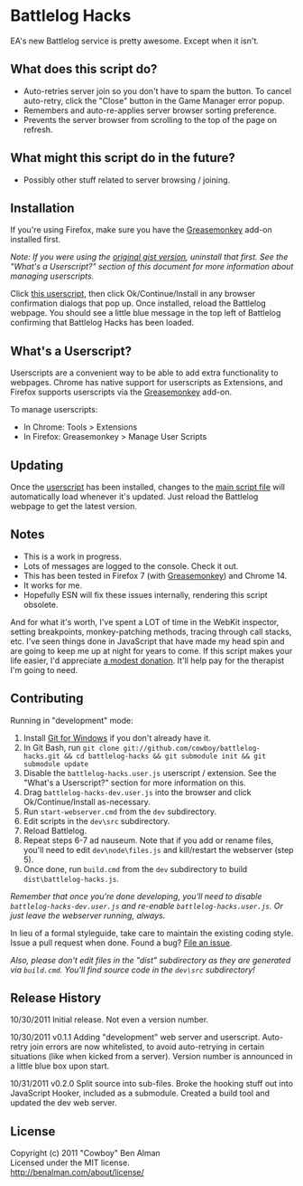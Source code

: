 # Battlelog Hacks

EA's new Battlelog service is pretty awesome. Except when it isn't.

## What does this script do?

* Auto-retries server join so you don't have to spam the button. To cancel auto-retry, click the "Close" button in the Game Manager error popup.
* Remembers and auto-re-applies server browser sorting preference.
* Prevents the server browser from scrolling to the top of the page on refresh.

## What might this script do in the future?

* Possibly other stuff related to server browsing / joining.

## Installation

[mainscript]: https://raw.github.com/cowboy/battlelog-hacks/master/dist/battlelog-hacks.js
[userscript]: https://raw.github.com/cowboy/battlelog-hacks/master/dist/battlelog-hacks.user.js
[greasemonkey]: https://addons.mozilla.org/en-US/firefox/addon/greasemonkey/

If you're using Firefox, make sure you have the [Greasemonkey][greasemonkey] add-on installed first.

_Note: If you were using the [original gist version](https://gist.github.com/1323950), uninstall that first. See the "What's a Userscript?" section of this document for more information about managing userscripts._

Click [this userscript][userscript], then click Ok/Continue/Install in any browser confirmation dialogs that pop up. Once installed, reload the Battlelog webpage. You should see a little blue message in the top left of Battlelog confirming that Battlelog Hacks has been loaded.

## What's a Userscript?

Userscripts are a convenient way to be able to add extra functionality to webpages. Chrome has native support for userscripts as Extensions, and Firefox supports userscripts via the [Greasemonkey][greasemonkey] add-on.

To manage userscripts:

* In Chrome: Tools > Extensions
* In Firefox: Greasemonkey > Manage User Scripts

## Updating

Once the [userscript][userscript] has been installed, changes to the [main script file][mainscript] will automatically load whenever it's updated. Just reload the Battlelog webpage to get the latest version.

## Notes

* This is a work in progress.
* Lots of messages are logged to the console. Check it out.
* This has been tested in Firefox 7 (with [Greasemonkey][greasemonkey]) and Chrome 14.
* It works for me.
* Hopefully ESN will fix these issues internally, rendering this script obsolete.

And for what it's worth, I've spent a LOT of time in the WebKit inspector, setting breakpoints, monkey-patching methods, tracing through call stacks, etc. I've seen things done in JavaScript that have made my head spin and are going to keep me up at night for years to come. If this script makes your life easier, I'd appreciate [a modest donation](http://benalman.com/donate). It'll help pay for the therapist I'm going to need.

## Contributing

Running in "development" mode:

1. Install [Git for Windows](http://code.google.com/p/msysgit/) if you don't already have it.
2. In Git Bash, run `git clone git://github.com/cowboy/battlelog-hacks.git && cd battlelog-hacks && git submodule init && git submodule update`
3. Disable the `battlelog-hacks.user.js` userscript / extension. See the "What's a Userscript?" section for more information on this.
4. Drag `battlelog-hacks-dev.user.js` into the browser and click Ok/Continue/Install as-necessary.
5. Run `start-webserver.cmd` from the `dev` subdirectory.
6. Edit scripts in the `dev\src` subdirectory.
7. Reload Battlelog.
8. Repeat steps 6-7 ad nauseum. Note that if you add or rename files, you'll need to edit `dev\node\files.js` and kill/restart the webserver (step 5).
9. Once done, run `build.cmd` from the `dev` subdirectory to build `dist\battlelog-hacks.js`.

_Remember that once you're done developing, you'll need to disable `battlelog-hacks-dev.user.js` and re-enable `battlelog-hacks.user.js`. Or just leave the webserver running, always._

In lieu of a formal styleguide, take care to maintain the existing coding style. Issue a pull request when done. Found a bug? [File an issue](https://github.com/cowboy/battlelog-hacks/issues).

_Also, please don't edit files in the "dist" subdirectory as they are generated via `build.cmd`. You'll find source code in the `dev\src` subdirectory!_

## Release History
10/30/2011
Initial release. Not even a version number.

10/30/2011
v0.1.1
Adding "development" web server and userscript.
Auto-retry join errors are now whitelisted, to avoid auto-retrying in certain situations (like when kicked from a server).
Version number is announced in a little blue box upon start.

10/31/2011
v0.2.0
Split source into sub-files.
Broke the hooking stuff out into JavaScript Hooker, included as a submodule.
Created a build tool and updated the dev web server.

## License
Copyright (c) 2011 "Cowboy" Ben Alman  
Licensed under the MIT license.  
<http://benalman.com/about/license/>
